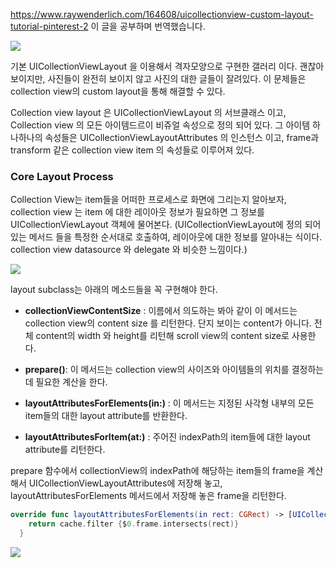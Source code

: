 https://www.raywenderlich.com/164608/uicollectionview-custom-layout-tutorial-pinterest-2 이 글을 공부하며 번역했습니다.

![](https://koenig-media.raywenderlich.com/uploads/2017/08/pinterest-layout-updated-initial.png)

기본 UICollectionViewLayout 을 이용해서 격자모양으로 구현한 갤러리 이다. 괜찮아 보이지만, 사진들이 완전히 보이지 않고 사진의 대한 글들이 잘려있다. 이 문제들은 collection view의 custom layout을 통해 해결할 수 있다.

Collection view layout 은 UICollectionViewLayout 의 서브클래스 이고, Collection view 의 모든 아이템드르이 비쥬얼 속성으로 정의 되어 있다. 그 아이템 하나하나의 속성들은 UICollectionViewLayoutAttributes 의 인스턴스 이고, frame과 transform 같은 collection view item 의 속성들로 이루어져 있다.

### Core Layout Process

Collection View는 item들을 어떠한 프로세스로 화면에 그리는지 알아보자, collection view 는 item 에 대한 레이아웃 정보가 필요하면 그 정보를 UICollectionViewLayout 객체에 물어본다.
 (UICollectionViewLayout에 정의 되어 있는 메서드 들을 특정한 순서대로 호출하여, 레이아웃에 대한 정보를 알아내는 식이다. collection view datasource 와 delegate 와 비슷한 느낌이다.)

![](https://koenig-media.raywenderlich.com/uploads/2015/05/layout-lifecycle-667x500.png)

layout subclass는 아래의 메소드들을 꼭 구현해야 한다.

* __collectionViewContentSize__ : 이름에서 의도하는 봐아 같이 이 메서드는 collection view의 content size 를 리턴한다. 단지 보이는 content가 아니다. 전체 content의 width 와 height를 리턴해 scroll view의 content size로 사용한다.

* __prepare()__: 이 메서드는 collection view의 사이즈와 아이템들의 위치를 결정하는데 필요한 계산을 한다.

* __layoutAttributesForElements(in:)__ : 이 메서드는 지정된 사각형 내부의 모든 item들의 대한 layout attribute를 반환한다.

* __layoutAttributesForItem(at:)__ : 주어진 indexPath의 item들에 대한 layout attribute를 리턴한다.

prepare 함수에서 collectionView의 indexPath에 해당하는 item들의 frame을 계산해서 UICollectionViewLayoutAttributes에 저장해 놓고, layoutAttributesForElements 메서드에서 저장해 놓은 frame을 리턴한다.

``` swift
override func layoutAttributesForElements(in rect: CGRect) -> [UICollectionViewLayoutAttributes]? {
    return cache.filter {$0.frame.intersects(rect)}
  }
```

![](https://koenig-media.raywenderlich.com/uploads/2017/08/pinterest-layout-updated-final.png)

